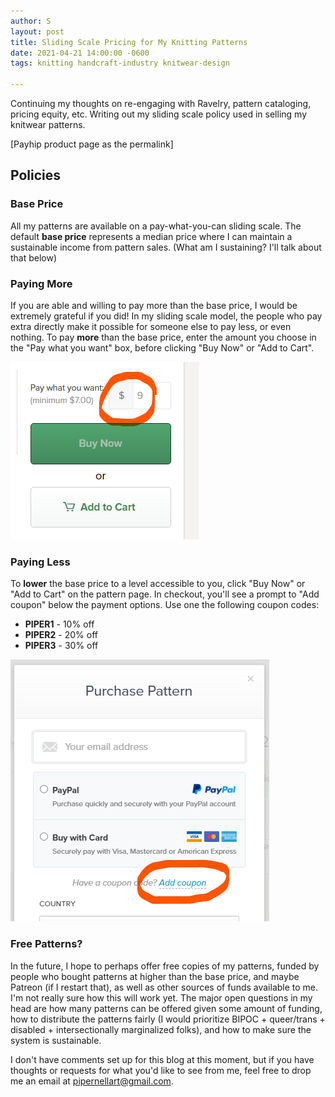 ```yaml
---
author: S
layout: post
title: Sliding Scale Pricing for My Knitting Patterns
date: 2021-04-21 14:00:00 -0600
tags: knitting handcraft-industry knitwear-design

---
```

Continuing my thoughts on re-engaging with Ravelry, pattern cataloging, pricing equity, etc. Writing out my sliding scale policy used in selling my knitwear patterns.

\[Payhip product page as the permalink\]

## Policies

### Base Price

All my patterns are available on a pay-what-you-can sliding scale. The default **base price** represents a median price where I can maintain a sustainable income from pattern sales. (What am I sustaining? I'll talk about that below)

### Paying More

If you are able and willing to pay more than the base price, I would be extremely grateful if you did! In my sliding scale model, the people who pay extra directly make it possible for someone else to pay less, or even nothing. To pay **more** than the base price, enter the amount you choose in the "Pay what you want" box, before clicking "Buy Now" or "Add to Cart".

![](/assets/payhip-pwyw.png)

### Paying Less

To **lower** the base price to a level accessible to you, click "Buy Now" or "Add to Cart" on the pattern page. In checkout, you'll see a prompt to "Add coupon" below the payment options. Use one the following coupon codes:

* **PIPER1** - 10% off
* **PIPER2** - 20% off
* **PIPER3** - 30% off

![](/assets/payhip-coupon.png)

### Free Patterns?

In the future, I hope to perhaps offer free copies of my patterns, funded by people who bought patterns at higher than the base price, and maybe Patreon (if I restart that), as well as other sources of funds available to me. I'm not really sure how this will work yet. The major open questions in my head are how many patterns can be offered given some amount of funding, how to distribute the patterns fairly (I would prioritize BIPOC + queer/trans + disabled + intersectionally marginalized folks), and how to make sure the system is sustainable.

I don't have comments set up for this blog at this moment, but if you have thoughts or requests for what you'd like to see from me, feel free to drop me an email at pipernellart@gmail.com.